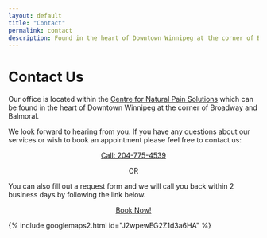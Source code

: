 ```yaml
---
layout: default
title: "Contact"
permalink: contact
description: Found in the heart of Downtown Winnipeg at the corner of Broadway and Balmoral.
---
```


# Contact Us

Our office is located within the [Centre for Natural Pain Solutions](https://cfnps.ca/) which can be found in the heart of Downtown Winnipeg at the corner of Broadway and Balmoral. 

We look forward to hearing from you. If you have any questions about our services or wish to book an appointment please feel free to contact us:

<p align="center"> <a href="tel:+12047754539" class="button3">Call: 204-775-4539</a> </p>

<!--
<div class="vertical-menu menu-center">
  <a href="tel:+12047754539"> 204-775-4539</a>
  </div> -->

<p align="center">OR</p>

You can also fill out a request form and we will call you back within 2 business days by following the link below.

<p align="center"> <a href="https://cfnps.ca/book-appointment/" class="button3">Book Now!</a> </p>

<!-- <div class="vertical-menu menu-center">
  <a href="https://cfnps.ca/book-appointment/">Book Now!</a>
  </div> -->

{% include googlemaps2.html id="J2wpewEG2Z1d3a6HA" %}

<!-- CFNPS google embed -->

<!-- {% include GoogleMaps1.html id="ChIJWYtWVflz6lIRRhQoE66OO0k" %} -->
